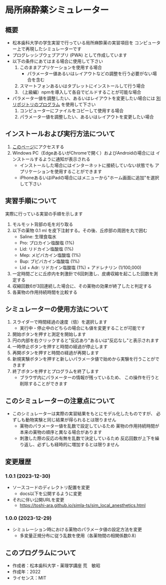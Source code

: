 
# 局所麻酔薬シミュレーター

## 概要
- 松本歯科大学の学生実習で行っている局所麻酔薬の実習項目を
  コンピューター上で再現したシミュレーターです
- プログレッシブウェブアプリ (PWA) として作成しています
- 以下の条件にあてはまる場合に使用して下さい
    1. このままアプリケーションを使用する場合
        - パラメーター値あるいはレイアウトなどの調整を行う必要がない場合を含む
    1. スマートフォンあるいはタブレットにインストールして行う場合
    1. （上級編）npmを導入して各自でビルドすることが可能な場合
- パラメーター値を調整したい、あるいはレイアウトを変更したい場合には
  [別リポジトリのプログラム](https://github.com/toshi-ara/simla)
  を使用して下さい
    1. コンピューターにファイルをコピーして使用する場合
    1. パラメーター値を調整したい、あるいはレイアウトを変更したい場合

## インストールおよび実行方法について
1. [このページ](https://toshi-ara.github.io/simla-ts/sim_local_anesthetics.html)にアクセスする
1. Windows PC（EdgeあるいがChromeで開く）およびAndroidの場合には
  インストールするように通知が表示される
    - インストールした場合にはインターネットに接続していない状態でも
      アプリケーションを使用することができます
    - iPhoneあるいはiPadの場合にはメニューから"ホーム画面に追加"を選択して下さい

## 実習手順について
実際に行っている実習の手順を示します

1. モルモット背部の毛を刈り取る
1. 以下の薬物 0.1 ml を皮下注射する。その後、丘疹部の周囲を丸で囲む
    - Saline: 生理食塩水
    - Pro: プロカイン塩酸塩 (1%)
    - Lid: リドカイン塩酸塩 (1%)
    - Mep: メピバカイン塩酸塩 (1%)
    - Bup: ブピバカイン塩酸塩 (1%)
    - Lid + Adr: リドカイン塩酸塩 (1%) + アドレナリン (1/100,000)
1. 一定時間ごとに丘疹内を刺激針で6回刺激し、皮膚収縮を起こした回数を測定する
1. 収縮回数6が3回連続した場合に、その薬物の効果が終了したと判定する
1. 各薬物の作用持続時間を比較する

## シミュレーターの使用方法について
1. スライダーで時間経過の速度（倍）を選択します
    - 実行中・停止中のどちらの場合にも値を変更することが可能です
1. 開始ボタンを押すと測定を開始します
1. 円の内部を右クリックすると"反応あり"あるいは"反応なし"と表示されます
1. 一時停止ボタンを押すと時間の経過が停止します
1. 再開ボタンを押すと時間の経過が再開します
1. 新規実験ボタンを押すと新しいパラメータ値で始めから実験を行うことができます
1. 終了ボタンを押すとプログラムを終了します
    - ブラウザ内にパラメーターの情報が残っているため、
      この操作を行うと削除することができます

## このシミュレーターの注意点について
- このシミュレーターは実際の実習結果をもとにモデル化したものですが、
  必ずしも動物実験と同じ結果が得られるとは限りません
    - 薬物のパラメーター値を乱数で設定しているため
      薬物の作用持続時間が本来の薬物の順序と異なる場合があります
    - 刺激した際の反応の有無を乱数で決定しているため
      反応回数が上下を繰り返し、必ずしも経時的に増加するとは限りません

## 変更履歴
### 1.0.1 (2023-12-30)
- ソースコードのディレクトリ配置を変更
    - docs以下を公開するように変更
- それに伴い公開URLを変更
    - https://toshi-ara.github.io/simla-ts/sim_local_anesthetics.html

### 1.0.0 (2023-12-29)
- シミュレーション時における薬物のパラメータ値の設定方法を変更
    - 多変量正規分布に従う乱数を使用（各薬物間の相関係数0.8）

## このプログラムについて
- 作成者：松本歯科大学・薬理学講座 荒　敏昭
- 作成年：2022
- ライセンス：MIT

